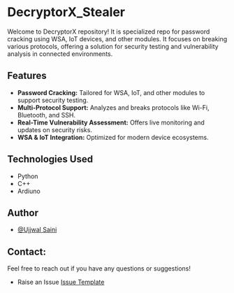 # DecryptorX_Stealer
Welcome to DecryptorX repository!
It is specialized repo for password cracking using WSA, IoT devices, and other modules. It focuses on breaking various protocols, offering a solution for security testing and vulnerability analysis in connected environments.

## Features

- **Password Cracking:** Tailored for WSA, IoT, and other modules to support security testing.
- **Multi-Protocol Support:** Analyzes and breaks protocols like Wi-Fi, Bluetooth, and SSH.
- **Real-Time Vulnerability Assessment:** Offers live monitoring and updates on security risks.
- **WSA & IoT Integration:** Optimized for modern device ecosystems.
## Technologies Used
- Python
- C++
- Ardiuno
## Author

- [@Ujjwal Saini](https://github.com/UjjwalSaini07)

## Contact:

Feel free to reach out if you have any questions or suggestions!

- Raise an Issue [Issue Template](https://github.com/UjjwalSaini07/DecryptorX_Stealer/issues/new)

